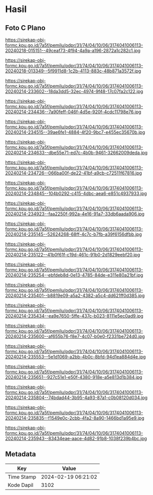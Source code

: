 # Hasil

## Foto C Plano

https://sirekap-obj-formc.kpu.go.id/7a5f/pemilu/pdpr/31/74/04/10/06/3174041006113-20240218-015151--49ceaf73-4f94-4a9a-a196-2872a1c282c1.jpg

https://sirekap-obj-formc.kpu.go.id/7a5f/pemilu/pdpr/31/74/04/10/06/3174041006113-20240218-013349--5f9911d8-1c2b-4113-883c-48b871a3572f.jpg

https://sirekap-obj-formc.kpu.go.id/7a5f/pemilu/pdpr/31/74/04/10/06/3174041006113-20240214-233602--18da3dd5-32ec-4974-9f48-17c07fa2c122.jpg

https://sirekap-obj-formc.kpu.go.id/7a5f/pemilu/pdpr/31/74/04/10/06/3174041006113-20240214-234436--7a90feff-046f-4d5e-920f-4cdc11798e76.jpg

https://sirekap-obj-formc.kpu.go.id/7a5f/pemilu/pdpr/31/74/04/10/06/3174041006113-20240214-234515--39ae6fe1-4884-4f20-9bc7-e455ec35670b.jpg

https://sirekap-obj-formc.kpu.go.id/7a5f/pemilu/pdpr/31/74/04/10/06/3174041006113-20240214-234633--dbe55e71-ed7c-4b0b-9461-32662009deda.jpg

https://sirekap-obj-formc.kpu.go.id/7a5f/pemilu/pdpr/31/74/04/10/06/3174041006113-20240214-234726--066ba00f-de22-41bf-a9cb-c72511f67816.jpg

https://sirekap-obj-formc.kpu.go.id/7a5f/pemilu/pdpr/31/74/04/10/06/3174041006113-20240214-234845--104b0292-c415-4dbc-aea6-e851c4937933.jpg

https://sirekap-obj-formc.kpu.go.id/7a5f/pemilu/pdpr/31/74/04/10/06/3174041006113-20240214-234923--faa2250f-992a-4e16-91a7-33db6aada906.jpg

https://sirekap-obj-formc.kpu.go.id/7a5f/pemilu/pdpr/31/74/04/10/06/3174041006113-20240214-235145--52624268-68ff-4c7c-b7fb-a39f6156dfbb.jpg

https://sirekap-obj-formc.kpu.go.id/7a5f/pemilu/pdpr/31/74/04/10/06/3174041006113-20240214-235122--41b0f61f-c19d-461c-91b0-2d1829eebf20.jpg

https://sirekap-obj-formc.kpu.go.id/7a5f/pemilu/pdpr/31/74/04/10/06/3174041006113-20240214-235254--ebfdeb8d-0e13-4785-84de-e311e80a21bf.jpg

https://sirekap-obj-formc.kpu.go.id/7a5f/pemilu/pdpr/31/74/04/10/06/3174041006113-20240214-235401--b8819e09-a5a2-4382-a5c4-dd621ff0d385.jpg

https://sirekap-obj-formc.kpu.go.id/7a5f/pemilu/pdpr/31/74/04/10/06/3174041006113-20240214-235434--ea9e7650-5ffe-437c-b023-8111e5ec0ad9.jpg

https://sirekap-obj-formc.kpu.go.id/7a5f/pemilu/pdpr/31/74/04/10/06/3174041006113-20240214-235600--af655b76-f8e7-4c07-b0e0-f2331be724d0.jpg

https://sirekap-obj-formc.kpu.go.id/7a5f/pemilu/pdpr/31/74/04/10/06/3174041006113-20240214-235553--5e1d1069-a2bb-4b0c-8bfd-94d1ea884d4e.jpg

https://sirekap-obj-formc.kpu.go.id/7a5f/pemilu/pdpr/31/74/04/10/06/3174041006113-20240214-235651--927c51e1-e50f-4380-918e-a5e813d1b384.jpg

https://sirekap-obj-formc.kpu.go.id/7a5f/pemilu/pdpr/31/74/04/10/06/3174041006113-20240214-235804--74bdad44-3b95-4a93-87a1-c0b08120d034.jpg

https://sirekap-obj-formc.kpu.go.id/7a5f/pemilu/pdpr/31/74/04/10/06/3174041006113-20240214-235835--f1549e0c-2cbb-4fa2-8a90-1466bd1a95e9.jpg

https://sirekap-obj-formc.kpu.go.id/7a5f/pemilu/pdpr/31/74/04/10/06/3174041006113-20240214-235943--83434eae-aace-4d82-91b8-1038f239b4bc.jpg


## Metadata

| Key        | Value               |
| ---------- | ------------------- |
| Time Stamp | 2024-02-19 06:21:02 |
| Kode Dapil | 3102                |



